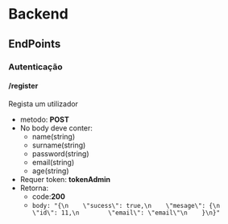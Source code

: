# Backend
## EndPoints
### Autenticação
#### /register
Regista um utilizador
* metodo: **POST**
* No body deve conter: 
  * name(string) 
  * surname(string) 
  * password(string) 
  * email(string) 
  * age(string) 
* Requer token: **tokenAdmin**
* Retorna:
  * code:**200**
  * ```body: "{\n    \"sucess\": true,\n    \"mesage\": {\n        \"id\": 11,\n        \"email\": \"email\"\n    }\n}"```					
